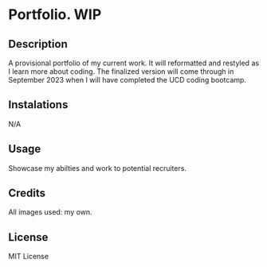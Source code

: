 # Portfolio. WIP

## Description

A provisional portfolio of my current work. 
It will reformatted and restyled as I learn more about coding. The finalized version will come through in September 2023 when I will have completed the UCD coding bootcamp.

## Instalations

N/A

## Usage

Showcase my abilties and work to potential recruiters.

## Credits

All images used: my own.

## License

MIT License

